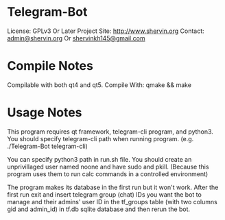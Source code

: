 
Telegram-Bot
======================

License: GPLv3 Or Later
Project Site: http://www.shervin.org
Contact: admin@shervin.org Or shervinkh145@gmail.com

Compile Notes
=============

Compilable with both qt4 and qt5.
Compile With: qmake && make

Usage Notes
===========

This program requires qt framework, telegram-cli program, and python3.
You should specify telegram-cli path when running program.
(e.g. ./Telegram-Bot telegram-cli)

You can specify python3 path in run.sh file.
You should create an unprivillaged user named noone and have sudo and pkill.
(Because this program uses them to run calc commands in a controlled environment)

The program makes its database in the first run but it won't work.
After the first run exit and insert telegram group (chat) IDs you want
the bot to manage and their admins' user ID in the tf_groups table
(with two columns gid and admin_id) in tf.db sqlite database and then
rerun the bot.
